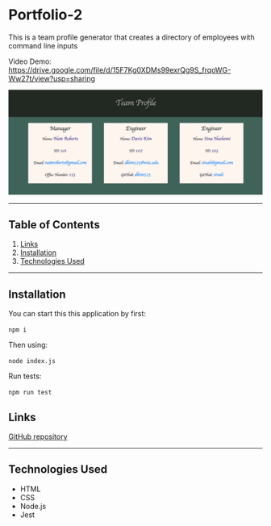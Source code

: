 # Portfolio-2
This is a team profile generator that creates a directory of employees with command line inputs

Video Demo: https://drive.google.com/file/d/15F7Kg0XDMs99exrQg9S_frqoWG-Ww27t/view?usp=sharing

![Site Screenshot](./website.png)

---

## **Table of Contents**

1. [Links](#Links)
2. [Installation](#Installation)
3. [Technologies Used](#Technologies-Used)

---

## **Installation**
You can start this this application by first:

``npm i``

Then using:

``node index.js``

Run tests:

``npm run test``

## **Links**

[GitHub repository](https://github.com/dkim525/Team-Profile)

---
## **Technologies Used**
* HTML
* CSS
* Node.js
* Jest